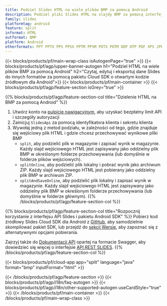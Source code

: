 ```yaml
---
title: Podziel Slides HTML na wiele plików BMP za pomocą Android
description: Podziel pliki Slides HTML na slajdy BMP za pomocą interfejsu API REST i pakietu Android SDK o otwartym kodzie źródłowym
family: slides
platformtag: android
feature: split
informat: HTML
outformat: BMP
platform: Android
otherformats: PPT PPTX PPS PPSX PPTM PPSM POTX POTM ODP OTP PDF XPS JPEG PNG TIFF SVG HTML5 MD GIF XAML
---
```


{{< blocks/products/pf/main-wrap-class isAutogenPage="true" >}}
{{< blocks/products/pf/agp/upper-banner-autogen h1="Podziel HTML na wiele plików BMP za pomocą Android" h2="Czytaj, edytuj i eksportuj dane Slides do innych formatów za pomocą pakietu Cloud SDK o otwartym kodzie źródłowym dla Android">}}
{{< blocks/products/pf/main-container >}}
{{< blocks/products/pf/agp/feature-section isGrey="true" >}}

{{% blocks/products/pf/agp/feature-section-col title="Dzielenie HTML na BMP za pomocą Android" %}}
1. Utwórz konto na <a href="https://dashboard.aspose.cloud/">pulpicie nawigacyjnym</a>, aby uzyskać bezpłatny limit API i szczegóły autoryzacji
1. Zainicjuj ```SlidesApi``` za pomocą identyfikatora klienta i sekretu klienta
1. Wywołaj jedną z metod podziału, w zależności od tego, gdzie znajduje się wejściowy plik HTML i gdzie chcesz przechowywać wynikowe pliki BMP
    - ```split```, aby podzielić plik w magazynie i zapisać wynik w magazynie. Każdy slajd wejściowego HTML jest zapisywany jako oddzielny plik BMP w określonym folderze przechowywania (lub domyślnie w folderze plików wejściowych).
    - ```splitOnline```, aby podzielić plik lokalny i pobrać wynik jako archiwum ZIP. Każdy slajd wejściowego HTML jest pobierany jako oddzielny plik BMP w archiwum ZIP.
    - ```splitAndSaveOnline```, aby podzielić plik lokalny i zapisać wynik w magazynie. Każdy slajd wejściowego HTML jest zapisywany jako oddzielny plik BMP w określonym folderze przechowywania (lub domyślnie w folderze głównym).
{{% /blocks/products/pf/agp/feature-section-col %}}

{{% blocks/products/pf/agp/feature-section-col title="Rozpocznij korzystanie z interfejsu API Slides i pakietu Android SDK" %}}
Pobierz kod źródłowy Slides Cloud SDK dla Android z [GitHub](https://github.com/aspose-slides-cloud/aspose-slides-cloud-android), aby samodzielnie skompilować pakiet SDK, lub przejdź do [sekcji Wersje](https://releases.aspose.cloud/), aby zapoznać się z alternatywnymi opcjami pobierania.

Zajrzyj także do [Dokumentacji API](https://apireference.aspose.cloud/slides/) opartej na formacie Swagger, aby dowiedzieć się więcej o interfejsie [API REST SLIDES](https://products.aspose.cloud/slides/curl/).
{{% /blocks/products/pf/agp/feature-section-col %}}

{{< blocks/products/pf/cloud-app app="split" language="java" format="bmp" inputFormat="html" >}}

{{< /blocks/products/pf/agp/feature-section >}}
{{< blocks/products/pf/agp/i18n/faq-autogen >}}
{{< blocks/products/pf/agp/i18n/other-supported-autogen useCardStyle="true" >}}
{{< /blocks/products/pf/main-container >}}
{{< /blocks/products/pf/main-wrap-class >}}